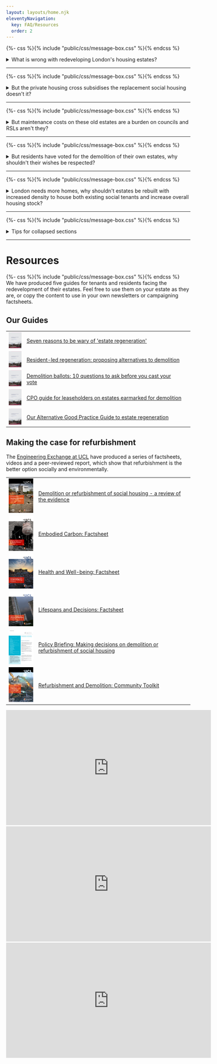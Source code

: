 ```yaml
---
layout: layouts/home.njk
eleventyNavigation:
  key: FAQ/Resources
  order: 2
---
```

{%- css %}{% include "public/css/message-box.css" %}{% endcss %}
<div class="message-box">

<details>

<summary>What is wrong with redeveloping London's housing estates?</summary>

* Despite best intentions, replacement housing is largely privately owned and invariably ends up in a loss of council and social rented housing.
* Long-standing communities suffer uncertainty, disruption and are dispersed.
* Structurally sound buildings are needlessly demolished and replaced, creating a significant carbon impact.

</details>
</div>

---

{%- css %}{% include "public/css/message-box.css" %}{% endcss %}
<div class="message-box">

<details>

<summary>But the private housing cross subsidises the replacement social housing doesn't it?</summary>

Despite best intentions, the cost of replacement social housing and demolition/rehousing is subsidised mainly via local authorities, grant funding or by increasing the rents on replacement affordable housing. See [here] and [here] for examples. 


</details>
</div>

---

{%- css %}{% include "public/css/message-box.css" %}{% endcss %}
<div class="message-box">

<details>

<summary>But maintenance costs on these old estates are a burden on councils and RSLs aren't they? </summary>

Despite their age and lack of investment, evidence shows that most estates actually provide a surplus when rental income is compared to maintenance costs. See [here] and [here] for examples. 


</details>
</div>

---

{%- css %}{% include "public/css/message-box.css" %}{% endcss %}
<div class="message-box">

<details>

<summary>But residents have voted for the demolition of their own estates, why shouldn't their wishes be respected?</summary>

There are a number of problems with the current ballot process.

1. Refurbishment is never an option on the ballot paper. Residents are faced with the option of demolition or managed decline.


</details>
</div>

---

{%- css %}{% include "public/css/message-box.css" %}{% endcss %}
<div class="message-box">

<details>

<summary>London needs more homes, why shouldn't estates be rebuilt with increased density to house both existing social tenants and increase overall housing stock? </summary>

Many estates earmarked for demolition are already high density. They tend to be selected not on low density but rather on architectural fashions (grey, concrete, 'monolithic' etc).

In general, redeveloped estates do provide more homes but they tend to be smaller (1 & 2 bed, rather than the family size homes they are often replacing). See the Aylesbury estate for example. 


</details>
</div>

---

{%- css %}{% include "public/css/message-box.css" %}{% endcss %}
<div class="message-box">

<details>

<summary>Tips for collapsed sections</summary>

You can add text within a collapsed section. 


</details>
</div>

---

<h1>Resources</h1>
{%- css %}{% include "public/css/message-box.css" %}{% endcss %}
<div class="message-box">
We have produced five guides for tenants and residents facing the redevelopment of their estates. Feel free to use them on your estate as they are, or copy the content to use in your own newsletters or campaigning factsheets.
</div>

## Our Guides
|    |          |   |
|----------|:-------------|------:|
| ![](../handouticon.png) |  [Seven reasons to be wary of 'estate regeneration'](../Handout_1.pdf) |
| ![](../handouticon.png) |  [Resident-led regeneration: proposing alternatives to demolition](../Handout_3.pdf)   |
| ![](../handouticon.png) | [Demolition ballots: 10 questions to ask before you cast your vote](../Handout_4.pdf) |
| ![](../handouticon.png) | [CPO guide for leaseholders on estates earmarked for demolition](../cpoguide.pdf) |
| ![](../handouticon.png) | [Our Alternative Good Practice Guide to estate regeneration](../alternative-good-practice-guide-to-estate-regeneration.pdf)  |

## Making the case for refurbishment
 The [Engineering Exchange at UCL](https://www.ucl.ac.uk/engineering-exchange/) have produced a series of factsheets, videos and a peer-reviewed report, which show that refurbishment is the better option socially and environmentally.

 |    |          |   |
|----------|:-------------|------:|
| <img src="../uclreport.png" width="100"> |  [Demolition or refurbishment of social housing - a review of the evidence](../https://www.ucl.ac.uk/engineering-exchange/sites/engineering-exchange/files/report-refurbishment-demolition-social-housing_1.pdf) |
| <img src="../embodiedcarbonfactsheet.png" width="100"> |  [Embodied Carbon: Factsheet](https://www.ucl.ac.uk/engineering-exchange/sites/engineering-exchange/files/fact-sheet-embodied-carbon-social-housing.pdf)   |
| <img src="../uclwellbeing.png" width="100"> | [Health and Well-being: Factsheet](https://www.ucl.ac.uk/engineering-exchange/sites/engineering-exchange/files/fact-sheet-health-and-wellbeing-social-housing.pdf) |
| <img src="../lifespan.png" width="100"> | [Lifespans and Decisions: Factsheet](https://www.ucl.ac.uk/engineering-exchange/sites/engineering-exchange/files/fact-sheet-lifespan-and-decisions-social-housing.pdf) |
| <img src="../policybriefing.png" width="100"> | [Policy Briefing: Making decisions on demolition or refurbishment of social housing](https://www.ucl.ac.uk/engineering-exchange/sites/engineering-exchange/files/policy_brief_refurbishment_and_demolition_of_social_housing.pdf)  |
| <img src="../toolkit.png" width="100"> | [Refurbishment and Demolition: Community Toolkit](https://www.ucl.ac.uk/engineering-exchange/sites/engineering-exchange/files/ucl150_a4-demolition-toolkit_v4_online.pdf)  |

<iframe width="560" height="315" src="https://www.youtube.com/embed/jFo_aFlg41Y?si=hI3fy1e0dJBFLwbz" title="YouTube video player" frameborder="0" allow="accelerometer; autoplay; clipboard-write; encrypted-media; gyroscope; picture-in-picture; web-share" referrerpolicy="strict-origin-when-cross-origin" allowfullscreen></iframe>

<iframe width="560" height="315" src="https://www.youtube.com/embed/VwO5lyUiZpc?si=R-XQMe2FVTSXUQaA" title="YouTube video player" frameborder="0" allow="accelerometer; autoplay; clipboard-write; encrypted-media; gyroscope; picture-in-picture; web-share" referrerpolicy="strict-origin-when-cross-origin" allowfullscreen></iframe>

<iframe width="560" height="315" src="https://www.youtube.com/embed/A1OaRsFgg-E?si=E8rZ_b6wJ9-umqDB" title="YouTube video player" frameborder="0" allow="accelerometer; autoplay; clipboard-write; encrypted-media; gyroscope; picture-in-picture; web-share" referrerpolicy="strict-origin-when-cross-origin" allowfullscreen></iframe>

